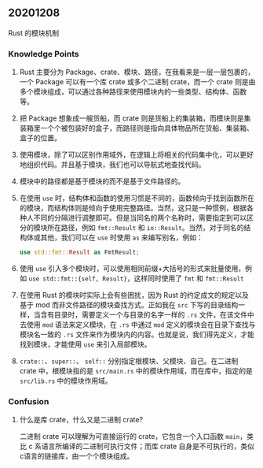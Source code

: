 ## 20201208

Rust 的模块机制

### Knowledge Points

1. Rust 主要分为 Package、crate、模块、路径，在我看来是一层一层包裹的，一个 Package 可以有一个库 crate 或多个二进制 crate，而一个 crate 则是由多个模块组成，可以通过各种路径来使用模块内的一些类型、结构体、函数等。

2. 把 Package 想象成一艘货船，而 crate 则是货船上的集装箱，而模块则是集装箱里一个个被包装好的盒子，而路径则是指向具体物品所在货船、集装箱、盒子的位置。

3. 使用模块，除了可以区别作用域外，在逻辑上将相关的代码集中化，可以更好地组织代码。并且基于模块，我们也可以导航式地查找代码。

4. 模块中的路径都是基于模块的而不是基于文件路径的。

5. 在使用 `use` 时，结构体和函数的使用习惯是不同的，函数倾向于找到函数所在的模块，而结构体则是倾向于使用完整路径。当然，这只是一种惯例，根据各种人不同的分隔进行调整即可。但是当同名的两个名称时，需要指定到可以区分的模块所在路径，例如 `fmt::Result` 和 `io::Result`。当然，对于同名的结构体或其他，我们可以在 `use` 时使用 `as` 来编写别名，例如：

    ```rust
    use std::fmt::Result as FmtResult;
    ```

6. 使用 `use` 引入多个模块时，可以使用相同前缀+大括号的形式来批量使用，例如 `use std::fmt::{self, Result}`，这样同时使用了 `fmt` 和 `fmt::Result`

7. 在使用 Rust 的模块时实际上会有些困扰，因为 Rust 的约定成文的规定以及基于 mod 而非文件路径的模块查找方式。正如我在 `src` 下写的目录结构一样，当含有目录时，需要定义一个与目录的名字一样的 `.rs` 文件，在该文件中去使用 `mod` 语法来定义模块，在 `.rs` 中通过 `mod` 定义的模块会在目录下查找与模块名一致的 `.rs` 文件来作为模块内的内容。也就是说，我们得先定义，才能找到模块，才能使用 `use` 来引入局部模块。

8. `crate::`、`super::`、 `self::` 分别指定根模块、父模块、自己。在二进制 crate 中，根模块指的是 `src/main.rs` 中的模块作用域，而在库中，指定的是 `src/lib.rs` 中的模块作用域。

### Confusion

1. 什么是库 crate，什么又是二进制 crate?

    二进制 crate 可以理解为可直接运行的 crate，它包含一个入口函数 `main`，类比 c 系语言所编译的二进制可执行文件；而库 crate 自身是不可执行的，类似c语言的链接库，由一个个模块组成。